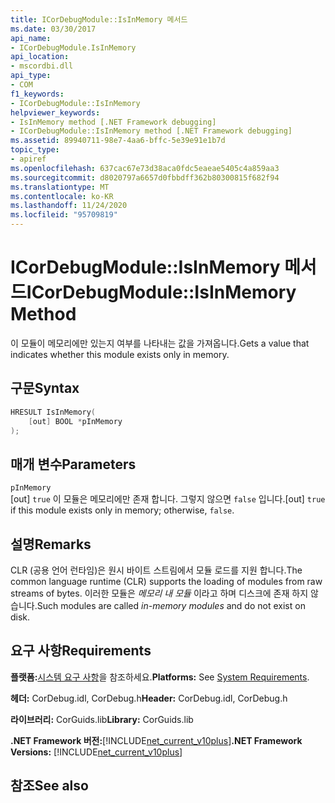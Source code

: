```yaml
---
title: ICorDebugModule::IsInMemory 메서드
ms.date: 03/30/2017
api_name:
- ICorDebugModule.IsInMemory
api_location:
- mscordbi.dll
api_type:
- COM
f1_keywords:
- ICorDebugModule::IsInMemory
helpviewer_keywords:
- IsInMemory method [.NET Framework debugging]
- ICorDebugModule::IsInMemory method [.NET Framework debugging]
ms.assetid: 89940711-98e7-4aa6-bffc-5e39e91e1b7d
topic_type:
- apiref
ms.openlocfilehash: 637cac67e73d38aca0fdc5eaeae5405c4a859aa3
ms.sourcegitcommit: d8020797a6657d0fbbdff362b80300815f682f94
ms.translationtype: MT
ms.contentlocale: ko-KR
ms.lasthandoff: 11/24/2020
ms.locfileid: "95709819"
---
```

# <a name="icordebugmoduleisinmemory-method"></a><span data-ttu-id="79d51-102">ICorDebugModule::IsInMemory 메서드</span><span class="sxs-lookup"><span data-stu-id="79d51-102">ICorDebugModule::IsInMemory Method</span></span>

<span data-ttu-id="79d51-103">이 모듈이 메모리에만 있는지 여부를 나타내는 값을 가져옵니다.</span><span class="sxs-lookup"><span data-stu-id="79d51-103">Gets a value that indicates whether this module exists only in memory.</span></span>  
  
## <a name="syntax"></a><span data-ttu-id="79d51-104">구문</span><span class="sxs-lookup"><span data-stu-id="79d51-104">Syntax</span></span>  
  
```cpp  
HRESULT IsInMemory(  
    [out] BOOL *pInMemory  
);  
```  
  
## <a name="parameters"></a><span data-ttu-id="79d51-105">매개 변수</span><span class="sxs-lookup"><span data-stu-id="79d51-105">Parameters</span></span>  

 `pInMemory`  
 <span data-ttu-id="79d51-106">[out] `true` 이 모듈은 메모리에만 존재 합니다. 그렇지 않으면 `false` 입니다.</span><span class="sxs-lookup"><span data-stu-id="79d51-106">[out] `true` if this module exists only in memory; otherwise, `false`.</span></span>  
  
## <a name="remarks"></a><span data-ttu-id="79d51-107">설명</span><span class="sxs-lookup"><span data-stu-id="79d51-107">Remarks</span></span>  

 <span data-ttu-id="79d51-108">CLR (공용 언어 런타임)은 원시 바이트 스트림에서 모듈 로드를 지원 합니다.</span><span class="sxs-lookup"><span data-stu-id="79d51-108">The common language runtime (CLR) supports the loading of modules from raw streams of bytes.</span></span> <span data-ttu-id="79d51-109">이러한 모듈은 *메모리 내 모듈* 이라고 하며 디스크에 존재 하지 않습니다.</span><span class="sxs-lookup"><span data-stu-id="79d51-109">Such modules are called *in-memory modules* and do not exist on disk.</span></span>  
  
## <a name="requirements"></a><span data-ttu-id="79d51-110">요구 사항</span><span class="sxs-lookup"><span data-stu-id="79d51-110">Requirements</span></span>  

 <span data-ttu-id="79d51-111">**플랫폼:**[시스템 요구 사항](../../get-started/system-requirements.md)을 참조하세요.</span><span class="sxs-lookup"><span data-stu-id="79d51-111">**Platforms:** See [System Requirements](../../get-started/system-requirements.md).</span></span>  
  
 <span data-ttu-id="79d51-112">**헤더:** CorDebug.idl, CorDebug.h</span><span class="sxs-lookup"><span data-stu-id="79d51-112">**Header:** CorDebug.idl, CorDebug.h</span></span>  
  
 <span data-ttu-id="79d51-113">**라이브러리:** CorGuids.lib</span><span class="sxs-lookup"><span data-stu-id="79d51-113">**Library:** CorGuids.lib</span></span>  
  
 <span data-ttu-id="79d51-114">**.NET Framework 버전:**[!INCLUDE[net_current_v10plus](../../../../includes/net-current-v10plus-md.md)]</span><span class="sxs-lookup"><span data-stu-id="79d51-114">**.NET Framework Versions:** [!INCLUDE[net_current_v10plus](../../../../includes/net-current-v10plus-md.md)]</span></span>  
  
## <a name="see-also"></a><span data-ttu-id="79d51-115">참조</span><span class="sxs-lookup"><span data-stu-id="79d51-115">See also</span></span>
